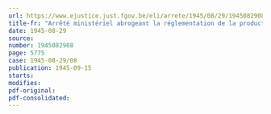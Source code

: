 ```yaml
---
url: https://www.ejustice.just.fgov.be/eli/arrete/1945/08/29/1945082908/justel
title-fr: "Arrêté ministériel abrogeant la réglementation de la production et de la distribution des mitrailles de fer, d'acier et de fonte, les fers et aciers de remploi et les vieux métaux non-ferreux, ainsi que les déchets et résidus de métaux non-ferreux prévue à l'arrêté du 31 janvier 1945"
date: 1945-08-29
source:
number: 1945082908
page: 5775
case: 1945-08-29/08
publication: 1945-09-15
starts:
modifies:
pdf-original:
pdf-consolidated:
---
```


